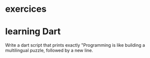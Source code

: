 # exercices
# learning Dart

Write a dart script that prints exactly "Programming is like building a multilingual puzzle, followed by a new line.
